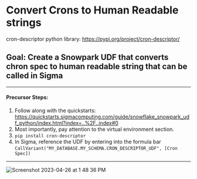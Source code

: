 # Convert Crons to Human Readable strings

cron-descriptor python library: https://pypi.org/project/cron-descriptor/


## Goal: Create a Snowpark UDF that converts chron spec to human readable string that can be called in Sigma

_____________


#### Precursor Steps:

1. Follow along with the quickstarts: https://quickstarts.sigmacomputing.com/guide/snowflake_snowpark_udf_python/index.html?index=..%2F..index#0
2. Most importantly, pay attention to the virtual environment section.
3. ```pip install cron-descriptor```
4. In Sigma, reference the UDF by entering into the formula bar ```CallVariant("MY_DATABASE.MY_SCHEMA.CRON_DESCRIPTOR_UDF", [Cron Spec])```

_____________

![Screenshot 2023-04-26 at 1 48 36 PM](https://user-images.githubusercontent.com/120054623/234698986-fd4947b5-9538-4577-9b97-5b7df3e29119.png)

